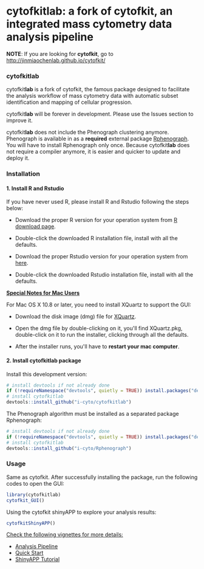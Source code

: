 cytofkitlab: a fork of cytofkit, an integrated mass cytometry data analysis pipeline
============

**NOTE**: If you are looking for **cytofkit**, go to http://jinmiaochenlab.github.io/cytofkit/

### cytofkitlab

cytofkit**lab** is a fork of cytofkit, the famous package designed to facilitate the analysis workflow of mass cytometry data with automatic subset identification and mapping of cellular progression.

cytofkit**lab** will be forever in development. Please use the Issues section to improve it.

cytofkit**lab** does not include the Phenograph clustering anymore. Phenograph is available in as a **required** external package [Rphenograph](http://github.com/i-cyto/Rphenograph). You will have to install Rphenograph only once. Because cytofkit**lab** does not require a compiler anymore, it is easier and quicker to update and deploy it.

### Installation

#### 1. Install R and Rstudio

If you have never used R, please install R and Rstudio following the steps below:

- Download the proper R version for your operation system from [R download page](http://cran.stat.nus.edu.sg).

- Double-click the downloaded R installation file, install with all the defaults.

- Download the proper Rstudio version for your operation system from [here](https://www.rstudio.com/products/rstudio/download/).

- Double-click the downloaded Rstudio installation file, install with all the defaults.


<u>**Special Notes for Mac Users**</u>

For Mac OS X 10.8 or later, you need to install XQuartz to support the GUI:

* Download the disk image (dmg) file for [XQuartz](http://xquartz.macosforge.org).

* Open the dmg file by double-clicking on it, you'll find XQuartz.pkg, double-click on it to run the installer, clicking through all the defaults.

* After the installer runs, you'll have to **restart your mac computer**.


#### 2. Install cytofkitlab package

Install this development version:

``` r
# install devtools if not already done
if (!requireNamespace("devtools", quietly = TRUE)) install.packages("devtools")
# install cytofkitlab
devtools::install_github("i-cyto/cytofkitlab")
```

The Phenograph algorithm must be installed as a separated package Rphenograph:

``` r
# install devtools if not already done
if (!requireNamespace("devtools", quietly = TRUE)) install.packages("devtools")
# install cytofkitlab
devtools::install_github("i-cyto/Rphenograph")
```

### Usage

Same as cytofkit. After successfully installing the package, run the following codes to open the GUI:

``` r
library(cytofkitlab)
cytofkit_GUI()
```

Using the cytofkit shinyAPP to explore your analysis results:

``` r
cytofkitShinyAPP()
```

<u>Check the following vignettes for more details:</u>

- [Analysis Pipeline](http://bioconductor.org/packages/3.6/bioc/vignettes/cytofkit/inst/doc/cytofkit_workflow.html)    
- [Quick Start](http://bioconductor.org/packages/3.6/bioc/vignettes/cytofkit/inst/doc/cytofkit_example.html)   
- [ShinyAPP Tutorial](http://bioconductor.org/packages/3.6/bioc/vignettes/cytofkit/inst/doc/cytofkit_shinyAPP.html)    
